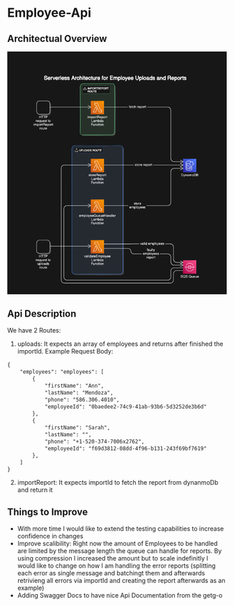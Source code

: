 # Employee-Api

## Architectual Overview
![image info](./employee-api/ArchitectualOverview.png)


## Api Description

We have 2 Routes:

1. uploads: It expects an array of employees and returns after finished the importId. Example Request Body:
    
`````
{
    "employees": "employees": [
        {
            "firstName": "Ann",
            "lastName": "Mendoza",
            "phone": "586.306.4010",
            "employeeId": "0baedee2-74c9-41ab-93b6-5d3252de3b6d"
        },
        {
            "firstName": "Sarah",
            "lastName": "",
            "phone": "+1-520-374-7006x2762",
            "employeeId": "f69d3812-08dd-4f96-b131-243f69bf7619"
        },
    ]
}
`````

2. importReport: It expects importId to fetch the report from dynanmoDb and return it

## Things to Improve

- With more time I would like to extend the testing capabilities to increase confidence in changes
- Improve scalibility: Right now the amount of Employees to be handled are limited by the message length the queue can handle for reports. By using compression I increased the amount but to scale indefinitly I would like to change on how I am handling the error reports (splitting each error as single message and batchingt them and afterwards retrivieng all errors via importId and creating the report afterwards as an example)
- Adding Swagger Docs to have nice Api Documentation from the getg-o